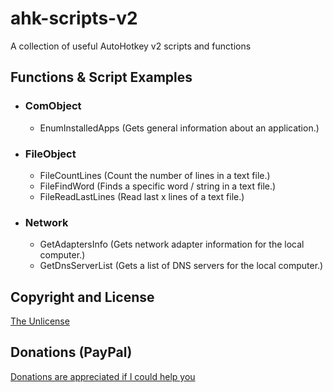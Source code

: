 # ahk-scripts-v2
 A collection of useful AutoHotkey v2 scripts and functions


## Functions & Script Examples

- ### ComObject
	- EnumInstalledApps (Gets general information about an application.)


- ### FileObject
	- FileCountLines (Count the number of lines in a text file.)
	- FileFindWord (Finds a specific word / string in a text file.)
	- FileReadLastLines (Read last x lines of a text file.)


- ### Network
	- GetAdaptersInfo (Gets network adapter information for the local computer.)
    - GetDnsServerList (Gets a list of DNS servers for the local computer.)


## Copyright and License
[The Unlicense](LICENSE)


## Donations (PayPal)
[Donations are appreciated if I could help you](https://www.paypal.me/smithz)